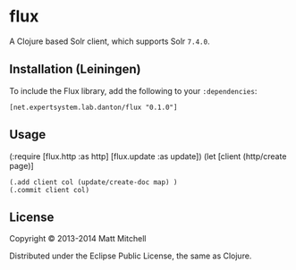 # flux

A Clojure based Solr client, which supports Solr `7.4.0`.

## Installation (Leiningen)

To include the Flux library, add the following to your `:dependencies`:

    [net.expertsystem.lab.danton/flux "0.1.0"]

## Usage

(:require [flux.http :as http]
           [flux.update :as update])
(let [client (http/create page)]

    (.add client col (update/create-doc map) )
    (.commit client col)
    
## License

Copyright © 2013-2014 Matt Mitchell

Distributed under the Eclipse Public License, the same as Clojure.
